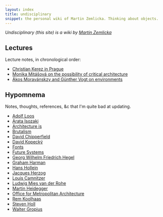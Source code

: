 ```yaml
---
layout: index
title: undisciplinary
snippet: the personal wiki of Martin Zemlicka. Thinking about objects.
---
```


_Undisciplinary (this site) is a wiki by [Martin
Zemlicka](http://www.zmlka.com)_


## Lectures

Lecture notes, in chronological order:

* [Christian Kerez in Prague](christian_kerez_prague)
* [Monika Mitášová on the possibility of critical architecture](mitasova_critical)
* [Ákos Moravánskzy and Günther Vogt on environments](moravansky_vogt)

## Hypomnema

Notes, thoughts, references, &c that I'm quite bad at updating.

* [Adolf Loos](adolf_loos)
* [Arata Isozaki](arata_isozaki)
* [Architecture is](architecture_is)
* [Brutalism](brutalism)
* [David Chipperfield](david_chipperfield)
* [David Kopecký](david_kopecky)
* [Fonts](fonts)
* [Future Systems](future_systems)
* [Georg Wilhelm Friedrich Hegel](hegel)
* [Graham Harman](graham_harman)
* [Hans Hollein](hans_hollein)
* [Jacques Herzog](jacques_herzog)
* [Louis Camnitzer](louis_camnitzer)
* [Ludwig Mies van der Rohe](mies_van_der_rohe)
* [Martin Heidegger](heidegger)
* [Office for Metropolitan Architecture](oma)
* [Rem Koolhaas](rem_koolhaas)
* [Steven Holl](steven_holl)
* [Walter Gropius](walter_gropius)

